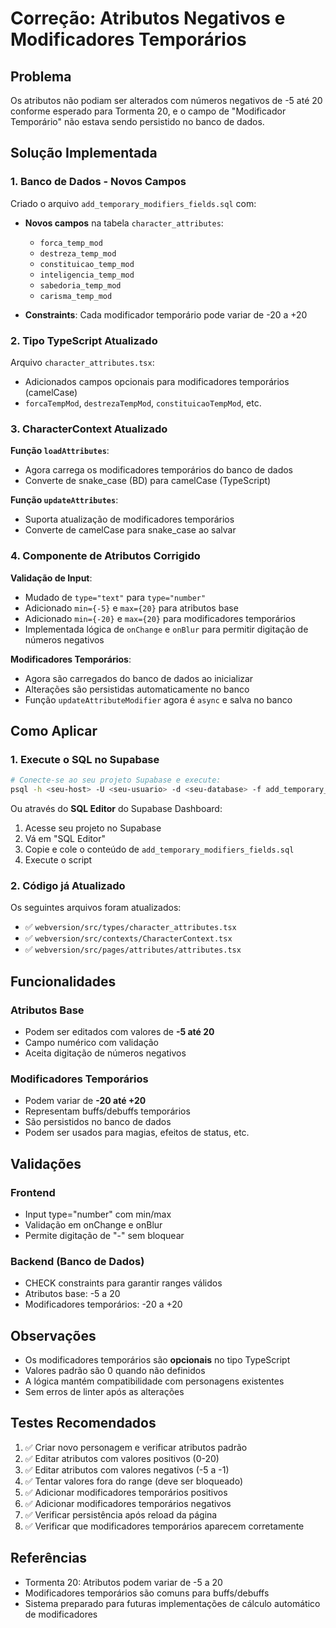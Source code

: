 # Correção: Atributos Negativos e Modificadores Temporários

## Problema

Os atributos não podiam ser alterados com números negativos de -5 até 20 conforme esperado para Tormenta 20, e o campo de "Modificador Temporário" não estava sendo persistido no banco de dados.

## Solução Implementada

### 1. Banco de Dados - Novos Campos

Criado o arquivo `add_temporary_modifiers_fields.sql` com:

- **Novos campos** na tabela `character_attributes`:
  - `forca_temp_mod`
  - `destreza_temp_mod`
  - `constituicao_temp_mod`
  - `inteligencia_temp_mod`
  - `sabedoria_temp_mod`
  - `carisma_temp_mod`

- **Constraints**: Cada modificador temporário pode variar de -20 a +20

### 2. Tipo TypeScript Atualizado

Arquivo `character_attributes.tsx`:
- Adicionados campos opcionais para modificadores temporários (camelCase)
- `forcaTempMod`, `destrezaTempMod`, `constituicaoTempMod`, etc.

### 3. CharacterContext Atualizado

**Função `loadAttributes`**:
- Agora carrega os modificadores temporários do banco de dados
- Converte de snake_case (BD) para camelCase (TypeScript)

**Função `updateAttributes`**:
- Suporta atualização de modificadores temporários
- Converte de camelCase para snake_case ao salvar

### 4. Componente de Atributos Corrigido

**Validação de Input**:
- Mudado de `type="text"` para `type="number"`
- Adicionado `min={-5}` e `max={20}` para atributos base
- Adicionado `min={-20}` e `max={20}` para modificadores temporários
- Implementada lógica de `onChange` e `onBlur` para permitir digitação de números negativos

**Modificadores Temporários**:
- Agora são carregados do banco de dados ao inicializar
- Alterações são persistidas automaticamente no banco
- Função `updateAttributeModifier` agora é `async` e salva no banco

## Como Aplicar

### 1. Execute o SQL no Supabase

```bash
# Conecte-se ao seu projeto Supabase e execute:
psql -h <seu-host> -U <seu-usuario> -d <seu-database> -f add_temporary_modifiers_fields.sql
```

Ou através do **SQL Editor** do Supabase Dashboard:
1. Acesse seu projeto no Supabase
2. Vá em "SQL Editor"
3. Copie e cole o conteúdo de `add_temporary_modifiers_fields.sql`
4. Execute o script

### 2. Código já Atualizado

Os seguintes arquivos foram atualizados:
- ✅ `webversion/src/types/character_attributes.tsx`
- ✅ `webversion/src/contexts/CharacterContext.tsx`
- ✅ `webversion/src/pages/attributes/attributes.tsx`

## Funcionalidades

### Atributos Base
- Podem ser editados com valores de **-5 até 20**
- Campo numérico com validação
- Aceita digitação de números negativos

### Modificadores Temporários
- Podem variar de **-20 até +20**
- Representam buffs/debuffs temporários
- São persistidos no banco de dados
- Podem ser usados para magias, efeitos de status, etc.

## Validações

### Frontend
- Input type="number" com min/max
- Validação em onChange e onBlur
- Permite digitação de "-" sem bloquear

### Backend (Banco de Dados)
- CHECK constraints para garantir ranges válidos
- Atributos base: -5 a 20
- Modificadores temporários: -20 a +20

## Observações

- Os modificadores temporários são **opcionais** no tipo TypeScript
- Valores padrão são 0 quando não definidos
- A lógica mantém compatibilidade com personagens existentes
- Sem erros de linter após as alterações

## Testes Recomendados

1. ✅ Criar novo personagem e verificar atributos padrão
2. ✅ Editar atributos com valores positivos (0-20)
3. ✅ Editar atributos com valores negativos (-5 a -1)
4. ✅ Tentar valores fora do range (deve ser bloqueado)
5. ✅ Adicionar modificadores temporários positivos
6. ✅ Adicionar modificadores temporários negativos
7. ✅ Verificar persistência após reload da página
8. ✅ Verificar que modificadores temporários aparecem corretamente

## Referências

- Tormenta 20: Atributos podem variar de -5 a 20
- Modificadores temporários são comuns para buffs/debuffs
- Sistema preparado para futuras implementações de cálculo automático de modificadores

